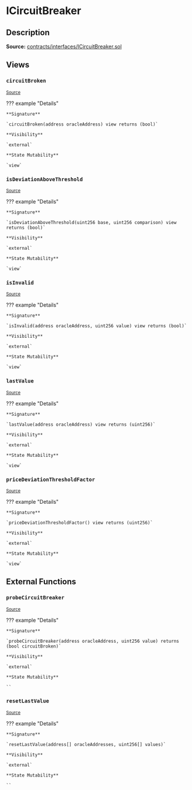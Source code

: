 # ICircuitBreaker

## Description

**Source:** [contracts/interfaces/ICircuitBreaker.sol](https://github.com/Synthetixio/synthetix/tree/v2.96.1/contracts/interfaces/ICircuitBreaker.sol)

## Views

### `circuitBroken`

<sub>[Source](https://github.com/Synthetixio/synthetix/tree/v2.96.1/contracts/interfaces/ICircuitBreaker.sol#L14)</sub>

??? example "Details"

    **Signature**

    `circuitBroken(address oracleAddress) view returns (bool)`

    **Visibility**

    `external`

    **State Mutability**

    `view`

### `isDeviationAboveThreshold`

<sub>[Source](https://github.com/Synthetixio/synthetix/tree/v2.96.1/contracts/interfaces/ICircuitBreaker.sol#L10)</sub>

??? example "Details"

    **Signature**

    `isDeviationAboveThreshold(uint256 base, uint256 comparison) view returns (bool)`

    **Visibility**

    `external`

    **State Mutability**

    `view`

### `isInvalid`

<sub>[Source](https://github.com/Synthetixio/synthetix/tree/v2.96.1/contracts/interfaces/ICircuitBreaker.sol#L6)</sub>

??? example "Details"

    **Signature**

    `isInvalid(address oracleAddress, uint256 value) view returns (bool)`

    **Visibility**

    `external`

    **State Mutability**

    `view`

### `lastValue`

<sub>[Source](https://github.com/Synthetixio/synthetix/tree/v2.96.1/contracts/interfaces/ICircuitBreaker.sol#L12)</sub>

??? example "Details"

    **Signature**

    `lastValue(address oracleAddress) view returns (uint256)`

    **Visibility**

    `external`

    **State Mutability**

    `view`

### `priceDeviationThresholdFactor`

<sub>[Source](https://github.com/Synthetixio/synthetix/tree/v2.96.1/contracts/interfaces/ICircuitBreaker.sol#L8)</sub>

??? example "Details"

    **Signature**

    `priceDeviationThresholdFactor() view returns (uint256)`

    **Visibility**

    `external`

    **State Mutability**

    `view`

## External Functions

### `probeCircuitBreaker`

<sub>[Source](https://github.com/Synthetixio/synthetix/tree/v2.96.1/contracts/interfaces/ICircuitBreaker.sol#L19)</sub>

??? example "Details"

    **Signature**

    `probeCircuitBreaker(address oracleAddress, uint256 value) returns (bool circuitBroken)`

    **Visibility**

    `external`

    **State Mutability**

    ``

### `resetLastValue`

<sub>[Source](https://github.com/Synthetixio/synthetix/tree/v2.96.1/contracts/interfaces/ICircuitBreaker.sol#L17)</sub>

??? example "Details"

    **Signature**

    `resetLastValue(address[] oracleAddresses, uint256[] values)`

    **Visibility**

    `external`

    **State Mutability**

    ``
